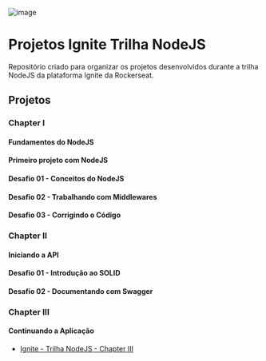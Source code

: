 ![image](https://user-images.githubusercontent.com/12506432/200095043-28b37a18-216d-4304-a492-57f42bc33246.png)

# Projetos Ignite Trilha NodeJS

Repositório criado para organizar os projetos desenvolvidos durante a trilha NodeJS da plataforma Ignite da Rockerseat.

## Projetos

### Chapter I

#### Fundamentos do NodeJS

#### Primeiro projeto com NodeJS

#### Desafio 01 - Conceitos do NodeJS

#### Desafio 02 - Trabalhando com Middlewares

#### Desafio 03 - Corrigindo o Código

### Chapter II

#### Iniciando a API

#### Desafio 01 - Introdução ao SOLID

#### Desafio 02 - Documentando com Swagger

### Chapter III

#### Continuando a Aplicação

- [Ignite - Trilha NodeJS - Chapter III](https://github.com/claudneysessa/ignite-nodejs-c03)
